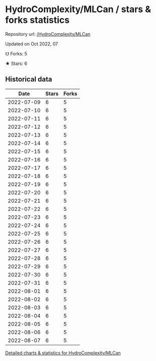 # HydroComplexity/MLCan / stars & forks statistics

Repository url: [/HydroComplexity/MLCan](https://github.com/HydroComplexity/MLCan)

Updated on Oct 2022, 07

☋ Forks: 5

★ Stars: 6

## Historical data
| Date | Stars | Forks |
|------|-------|-------|
| 2022-07-09 | 6 | 5 | 
| 2022-07-10 | 6 | 5 | 
| 2022-07-11 | 6 | 5 | 
| 2022-07-12 | 6 | 5 | 
| 2022-07-13 | 6 | 5 | 
| 2022-07-14 | 6 | 5 | 
| 2022-07-15 | 6 | 5 | 
| 2022-07-16 | 6 | 5 | 
| 2022-07-17 | 6 | 5 | 
| 2022-07-18 | 6 | 5 | 
| 2022-07-19 | 6 | 5 | 
| 2022-07-20 | 6 | 5 | 
| 2022-07-21 | 6 | 5 | 
| 2022-07-22 | 6 | 5 | 
| 2022-07-23 | 6 | 5 | 
| 2022-07-24 | 6 | 5 | 
| 2022-07-25 | 6 | 5 | 
| 2022-07-26 | 6 | 5 | 
| 2022-07-27 | 6 | 5 | 
| 2022-07-28 | 6 | 5 | 
| 2022-07-29 | 6 | 5 | 
| 2022-07-30 | 6 | 5 | 
| 2022-07-31 | 6 | 5 | 
| 2022-08-01 | 6 | 5 | 
| 2022-08-02 | 6 | 5 | 
| 2022-08-03 | 6 | 5 | 
| 2022-08-04 | 6 | 5 | 
| 2022-08-05 | 6 | 5 | 
| 2022-08-06 | 6 | 5 | 
| 2022-08-07 | 6 | 5 | 


[Detailed charts & statistics for HydroComplexity/MLCan](https://reviewgithub.com/rep/HydroComplexity/MLCan)
